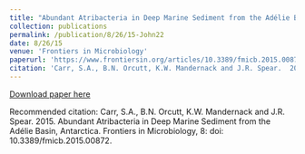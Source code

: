 ```yaml
---
title: "Abundant Atribacteria in Deep Marine Sediment from the Adélie Basin, Antarctica"
collection: publications
permalink: /publication/8/26/15-John22
date: 8/26/15
venue: 'Frontiers in Microbiology'
paperurl: 'https://www.frontiersin.org/articles/10.3389/fmicb.2015.00872/full'
citation: 'Carr, S.A., B.N. Orcutt, K.W. Mandernack and J.R. Spear.  2015.  Abundant Atribacteria in Deep Marine Sediment from the Adélie Basin, Antarctica.  Frontiers in Microbiology, 8: doi: 10.3389/fmicb.2015.00872.'
---
```


<a href='https://www.frontiersin.org/articles/10.3389/fmicb.2015.00872/full'>Download paper here</a>

Recommended citation: Carr, S.A., B.N. Orcutt, K.W. Mandernack and J.R. Spear.  2015.  Abundant Atribacteria in Deep Marine Sediment from the Adélie Basin, Antarctica.  Frontiers in Microbiology, 8: doi: 10.3389/fmicb.2015.00872.